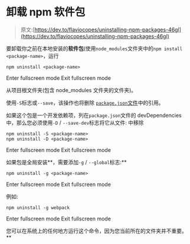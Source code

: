 # 卸载 npm 软件包

> 原文:[https://dev.to/flaviocopes/uninstalling-npm-packages-46gl](https://dev.to/flaviocopes/uninstalling-npm-packages-46gl)

要卸载你之前在本地安装的**软件包**(使用`node_modules`文件夹中的`npm install <package-name>`，运行

```
npm uninstall <package-name> 
```

Enter fullscreen mode Exit fullscreen mode

从项目根文件夹(包含 node_modules 文件夹的文件夹)。

使用`-S`标志或`--save`，该操作也将删除 [`package.json`文件](https://flaviocopes.com/package-json/)中的引用。

如果这个包是一个开发依赖项，列在`package.json`文件的 devDependencies 中，那么您必须使用`-D` / `--save-dev`标志将它从文件:
中移除

```
npm uninstall -S <package-name>
npm uninstall -D <package-name> 
```

Enter fullscreen mode Exit fullscreen mode

如果包是全局安装**，需要添加`-g` / `--global`标志:** 

```
npm uninstall -g <package-name> 
```

Enter fullscreen mode Exit fullscreen mode

例如:

```
npm uninstall -g webpack 
```

Enter fullscreen mode Exit fullscreen mode

您可以在系统上的任何地方运行这个命令，因为您当前所在的文件夹并不重要。**